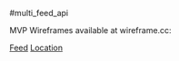#multi_feed_api

MVP Wireframes available at wireframe.cc:

[Feed](https://wireframe.cc/tT8r74)
[Location](https://wireframe.cc/2XGU2x)
